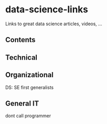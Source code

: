 # data-science-links
Links to great data science articles, videos, ...

## Contents


## Technical

## Organizational
DS: SE first
generalists

## General IT
dont call programmer
